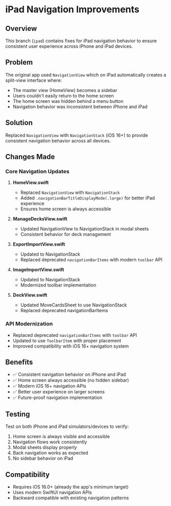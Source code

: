 # iPad Navigation Improvements

## Overview
This branch (`ipad`) contains fixes for iPad navigation behavior to ensure consistent user experience across iPhone and iPad devices.

## Problem
The original app used `NavigationView` which on iPad automatically creates a split-view interface where:
- The master view (HomeView) becomes a sidebar
- Users couldn't easily return to the home screen
- The home screen was hidden behind a menu button
- Navigation behavior was inconsistent between iPhone and iPad

## Solution
Replaced `NavigationView` with `NavigationStack` (iOS 16+) to provide consistent navigation behavior across all devices.

## Changes Made

### Core Navigation Updates
1. **HomeView.swift**
   - Replaced `NavigationView` with `NavigationStack`
   - Added `.navigationBarTitleDisplayMode(.large)` for better iPad experience
   - Ensures home screen is always accessible

2. **ManageDecksView.swift**
   - Updated NavigationView to NavigationStack in modal sheets
   - Consistent behavior for deck management

3. **ExportImportView.swift**
   - Updated to NavigationStack
   - Replaced deprecated `navigationBarItems` with modern `toolbar` API

4. **ImageImportView.swift**
   - Updated to NavigationStack
   - Modernized toolbar implementation

5. **DeckView.swift**
   - Updated MoveCardsSheet to use NavigationStack
   - Replaced deprecated navigationBarItems

### API Modernization
- Replaced deprecated `navigationBarItems` with `toolbar` API
- Updated to use `ToolbarItem` with proper placement
- Improved compatibility with iOS 16+ navigation system

## Benefits
- ✅ Consistent navigation behavior on iPhone and iPad
- ✅ Home screen always accessible (no hidden sidebar)
- ✅ Modern iOS 16+ navigation APIs
- ✅ Better user experience on larger screens
- ✅ Future-proof navigation implementation

## Testing
Test on both iPhone and iPad simulators/devices to verify:
1. Home screen is always visible and accessible
2. Navigation flows work consistently
3. Modal sheets display properly
4. Back navigation works as expected
5. No sidebar behavior on iPad

## Compatibility
- Requires iOS 16.0+ (already the app's minimum target)
- Uses modern SwiftUI navigation APIs
- Backward compatible with existing navigation patterns 